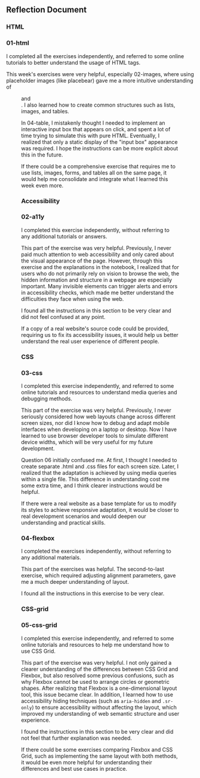 ## Reflection Document

### HTML

### 01-html

I completed all the exercises independently, and referred to some online tutorials to better understand the usage of HTML tags.

This week's exercises were very helpful, especially 02-images, where using placeholder images (like placebear) gave me a more intuitive understanding of <figure> and <figcaption>. I also learned how to create common structures such as lists, images, and tables.

In 04-table, I mistakenly thought I needed to implement an interactive input box that appears on click, and spent a lot of time trying to simulate this with pure HTML. Eventually, I realized that only a static display of the "input box" appearance was required. I hope the instructions can be more explicit about this in the future.

If there could be a comprehensive exercise that requires me to use lists, images, forms, and tables all on the same page, it would help me consolidate and integrate what I learned this week even more.

### Accessibility

### 02-a11y

I completed this exercise independently, without referring to any additional tutorials or answers.

This part of the exercise was very helpful. Previously, I never paid much attention to web accessibility and only cared about the visual appearance of the page. However, through this exercise and the explanations in the notebook, I realized that for users who do not primarily rely on vision to browse the web, the hidden information and structure in a webpage are especially important. Many invisible elements can trigger alerts and errors in accessibility checks, which made me better understand the difficulties they face when using the web.

I found all the instructions in this section to be very clear and did not feel confused at any point.

If a copy of a real website's source code could be provided, requiring us to fix its accessibility issues, it would help us better understand the real user experience of different people.

### CSS

### 03-css

I completed this exercise independently, and referred to some online tutorials and resources to understand media queries and debugging methods.

This part of the exercise was very helpful. Previously, I never seriously considered how web layouts change across different screen sizes, nor did I know how to debug and adapt mobile interfaces when developing on a laptop or desktop. Now I have learned to use browser developer tools to simulate different device widths, which will be very useful for my future development.

Question 06 initially confused me. At first, I thought I needed to create separate .html and .css files for each screen size. Later, I realized that the adaptation is achieved by using media queries within a single file. This difference in understanding cost me some extra time, and I think clearer instructions would be helpful.

If there were a real website as a base template for us to modify its styles to achieve responsive adaptation, it would be closer to real development scenarios and would deepen our understanding and practical skills.

### 04-flexbox

I completed the exercises independently, without referring to any additional materials.

This part of the exercises was helpful. The second-to-last exercise, which required adjusting alignment parameters, gave me a much deeper understanding of layout.

I found all the instructions in this exercise to be very clear.

### CSS-grid

### 05-css-grid

I completed this exercise independently, and referred to some online tutorials and resources to help me understand how to use CSS Grid.

This part of the exercise was very helpful. I not only gained a clearer understanding of the differences between CSS Grid and Flexbox, but also resolved some previous confusions, such as why Flexbox cannot be used to arrange circles or geometric shapes. After realizing that Flexbox is a one-dimensional layout tool, this issue became clear. In addition, I learned how to use accessibility hiding techniques (such as `aria-hidden` and `.sr-only`) to ensure accessibility without affecting the layout, which improved my understanding of web semantic structure and user experience.

I found the instructions in this section to be very clear and did not feel that further explanation was needed.

If there could be some exercises comparing Flexbox and CSS Grid, such as implementing the same layout with both methods, it would be even more helpful for understanding their differences and best use cases in practice.

